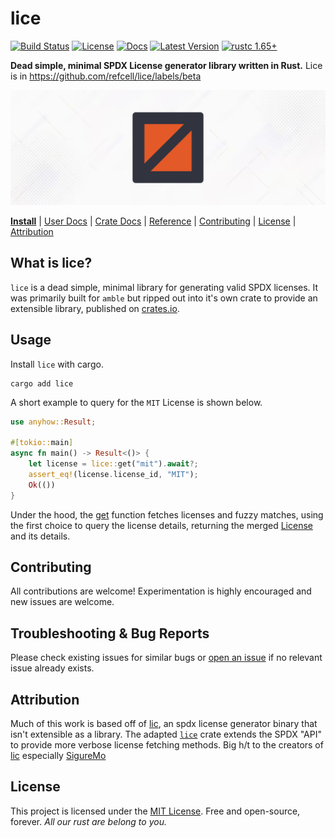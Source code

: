 # lice

[![Build Status]][actions]
[![License]][mit-license]
[![Docs]][Docs-rs]
[![Latest Version]][crates.io]
[![rustc 1.65+]][Rust 1.65]

[Build Status]: https://img.shields.io/github/actions/workflow/status/refcell/lice/ci.yml?branch=main
[actions]: https://github.com/refcell/lice/actions?query=branch%3Amain
[Latest Version]: https://img.shields.io/crates/v/lice.svg
[crates.io]: https://crates.io/crates/lice
[rustc 1.65+]: https://img.shields.io/badge/rustc_1.65+-lightgray.svg?label=msrv
[Rust 1.65]: https://blog.rust-lang.org/2022/11/03/Rust-1.65.0.html
[License]: https://img.shields.io/badge/license-MIT-7795AF.svg
[mit-license]: https://github.com/refcell/lice/blob/main/LICENSE.md
[Docs-rs]: https://docs.rs/lice/
[Docs]: https://img.shields.io/docsrs/lice.svg?color=319e8c&label=docs.rs


**Dead simple, minimal SPDX License generator library written in Rust.** Lice is in https://github.com/refcell/lice/labels/beta

![](./etc/banner.png)

**[Install](#usage)**
| [User Docs](#what-is-lice)
| [Crate Docs][crates.io]
| [Reference][Docs-rs]
| [Contributing](#contributing)
| [License](#license)
| [Attribution](#attribution)

## What is lice?

`lice` is a dead simple, minimal library for generating
valid SPDX licenses. It was primarily built for `amble`
but ripped out into it's own crate to provide an extensible
library, published on [crates.io][crates.io].

## Usage

Install `lice` with cargo.

```ignore,sh,no_run
cargo add lice
```

A short example to query for the `MIT` License is shown below.

```rust
use anyhow::Result;

#[tokio::main]
async fn main() -> Result<()> {
    let license = lice::get("mit").await?;
    assert_eq!(license.license_id, "MIT");
    Ok(())    
}
```

Under the hood, the [get](https://docs.rs/lice/latest/lice/fn.get.html)
function fetches licenses and fuzzy matches, using the first choice to
query the license details, returning the merged [License](https://docs.rs/lice/latest/lice/types/struct.License.html) 
and its details.

## Contributing

All contributions are welcome! Experimentation is highly encouraged
and new issues are welcome.

## Troubleshooting & Bug Reports

Please check existing issues for similar bugs or
[open an issue](https://github.com/refcell/lice/issues/new)
if no relevant issue already exists.

## Attribution

Much of this work is based off of [lic][lic-repo], an spdx license
generator binary that isn't extensible as a library. The adapted
[`lice`][crates.io] crate extends the SPDX "API" to
provide more verbose license fetching methods. Big h/t to the
creators of [lic][lic-repo] especially [SigureMo][sig-mo]

[sig-mo]: https://github.com/SigureMo
[lic-repo]: https://github.com/ShigureLab/lic/tree/main

## License

This project is licensed under the [MIT License](LICENSE.md).
Free and open-source, forever.
*All our rust are belong to you.*

